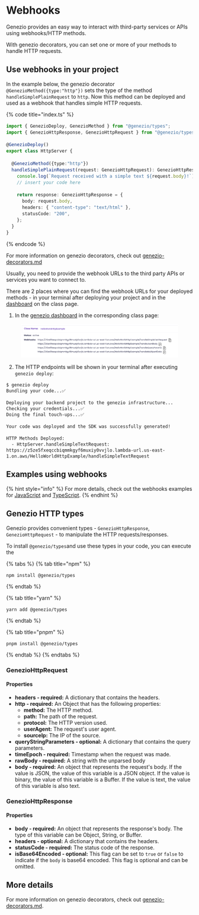 # Webhooks

Genezio provides an easy way to interact with third-party services or APIs using webhooks/HTTP methods.

With genezio decorators, you can set one or more of your methods to handle HTTP requests.

## Use webhooks in your project

In the example below, the genezio decorator `@GenezioMethod({type:"http"})` sets the type of the method `handleSimplePlainRequest` to `http`. Now this method can be deployed and used as a webhook that handles simple HTTP requests.

{% code title="index.ts" %}
```typescript
import { GenezioDeploy, GenezioMethod } from "@genezio/types";
import { GenezioHttpResponse, GenezioHttpRequest } from "@genezio/types";

@GenezioDeploy()
export class HttpServer {

  @GenezioMethod({type:"http"})
  handleSimplePlainRequest(request: GenezioHttpRequest): GenezioHttpResponse{
    console.log(`Request received with a simple text ${request.body}!`)
    // insert your code here

    return response: GenezioHttpResponse = {
      body: request.body,
      headers: { "content-type": "text/html" },
      statusCode: "200",
    };
  }
}
```
{% endcode %}

For more information on genezio decorators, check out [genezio-decorators.md](../project-structure/genezio-decorators.md "mention")

Usually, you need to provide the webhook URLs to the third party APIs or services you want to connect to.&#x20;

There are 2 places where you can find the webhook URLs for your deployed methods - in your terminal after deploying your project and in the [dashboard](https://app.genez.io) on the class page.

1. In the [genezio dashboard](https://app.genez.io) in the corresponding class page:

<figure><img src="../.gitbook/assets/image (8).png" alt=""><figcaption></figcaption></figure>

2. The HTTP endpoints will be shown in your terminal after executing `genezio deploy`:

```
$ genezio deploy
Bundling your code...✅

Deploying your backend project to the genezio infrastructure...
Checking your credentials...✅
Doing the final touch-ups...✅

Your code was deployed and the SDK was successfully generated!

HTTP Methods Deployed:
  - HttpServer.handleSimpleTextRequest: https://z5ze5fxeqccbiqmmkgyf6muxiy0vvjlo.lambda-url.us-east-1.on.aws/HelloWorldHttpExample/handleSimpleTextRequest
```

## Examples using webhooks

{% hint style="info" %}
For more details, check out the webhooks examples for [JavaScript](https://github.com/Genez-io/genezio-examples/tree/master/javascript/webhook) and [TypeScript](https://github.com/Genez-io/genezio-examples/tree/master/typescript/webhook).
{% endhint %}

## Genezio HTTP types

Genezio provides convenient types - `GenezioHttpResponse`, `GenezioHttpRequest` -  to manipulate the HTTP requests/responses.

To install `@genezio/types`and use these types in your code,  you can execute the

{% tabs %}
{% tab title="npm" %}
```
npm install @genezio/types
```
{% endtab %}

{% tab title="yarn" %}
```
yarn add @genezio/types
```
{% endtab %}

{% tab title="pnpm" %}
```
pnpm install @genezio/types
```
{% endtab %}
{% endtabs %}

### GenezioHttpRequest

#### Properties

* **headers  - required:** A dictionary that contains the headers.
* **http  - required:** An Object that has the following properties:
  * **method:** The HTTP method.
  * **path:** The path of the request.
  * **protocol:** The HTTP version used.
  * **userAgent:** The request's user agent.
  * **sourceIp:** The IP of the source.
* **queryStringParameters - optional:** A dictionary that contains the query parameters.
* **timeEpoch  - required:** Timestamp when the request was made.
* **rawBody  - required:** A string with the unparsed body
* **body  - required:** An object that represents the request's body. If the value is JSON, the value of this variable is a JSON object. If the value is binary, the value of this variable is a Buffer. If the value is text, the value of this variable is also text.&#x20;

### GenezioHttpResponse

#### Properties

* **body  - required:** An object that represents the response's body. The type of this variable can be Object, String, or Buffer.
* **headers  - optional:** A dictionary that contains the headers.
* **statusCode  - required:** The status code of the response.
* **isBase64Encoded - optional:**  This flag can be set to `true` or `false` to indicate if the `body` is base64 encoded. This flag is optional and can be omitted.&#x20;

## More details

For more information on genezio decorators, check out [genezio-decorators.md](../project-structure/genezio-decorators.md "mention").
